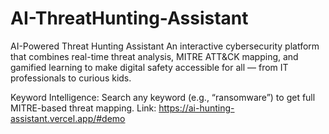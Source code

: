 # AI-ThreatHunting-Assistant
AI-Powered Threat Hunting Assistant An interactive cybersecurity platform that combines real-time threat analysis, MITRE ATT&amp;CK mapping, and gamified learning to make digital safety accessible for all — from IT professionals to curious kids.

Keyword Intelligence: Search any keyword (e.g., “ransomware”) to get full MITRE-based threat mapping.
Link: https://ai-hunting-assistant.vercel.app/#demo
